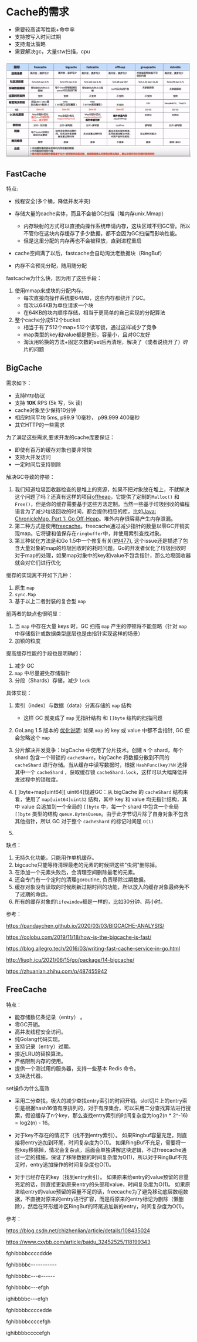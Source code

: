 # Cache的需求

- 需要较高读写性能+命中率
- 支持按写入时间过期
- 支持淘汰策略
- 需要解决gc，大量stw扫描，cpu

![image-20220424221258614](./img/image-20220424221258614.png)



## FastCache

特点:

- 线程安全(多个桶，降低并发冲突)
- 存储大量的cache实体，而且不会被GC扫描（堆内存unix.Mmap）
  - 内存映射的方式可以直接向操作系统申请内存，这块区域不归GC管。所以不管你在这块内存缓存了多少数据，都不会因为GC扫描而影响性能。
  - 但是这里分配的内存再也不会被释放，直到进程重启

- cache空间满了以后，fastcache会自动淘汰老数据块（RingBuf）
- 内存不会预先分配，随用随分配



fastcache为什么快，因为用了这些手段：

1. 使用mmap来成块的分配内存。
   - 每次直接向操作系统要64MB，这些内存都绕开了GC。
   - 每次以64KB为单位请求一个块
   - 在64KB的块内顺序存储，相当于更简单的自己实现的分配算法
2. 整个cache分成512个bucket
   - 相当于有了512个map+512个读写锁，通过这样减少了竞争
   - map类型的key和value都是整形，容量小，且对GC友好
   - 淘汰用轮换的方法+固定次数的set后再清理，解决了（或者说绕开了）碎片的问题



## BigCache

需求如下：

- 支持http协议
- 支持 **10K** RPS (5k 写，5k 读)
- cache对象至少保持10分钟
- 相应时间平均 5ms, p99.9 10毫秒， p99.999 400毫秒
- 其它HTTP的一些需求

为了满足这些需求,要求开发的cache库要保证：

- 即使有百万的缓存对象也要非常快
- 支持大并发访问
- 一定时间后支持剔除



解决GC导致的停顿：

1. 我们知道垃圾回收器检查的是堆上的资源，如果不把对象放在堆上，不就解决这个问题了吗？还真有这样的项目[offheap](https://godoc.org/github.com/glycerine/offheap)，它提供了定制的`Malloc()` 和 `Free()`，但是你的缓存需要基于这些方法定制。当然一些基于垃圾回收的编程语言为了减少垃圾回收的时间，都会提供相应的库，比如[Java: ChronicleMap, Part 1: Go Off-Heap](https://dzone.com/articles/java-chroniclemap-part-1-go-off-heap)。堆外内存很容易产生内存泄漏。
2. 第二种方式是使用[freecache](https://github.com/coocood/freecache)。freecache通过减少指针的数量以零GC开销实现map。它将键和值保存在`ringbuffer`中，并使用索引查找对象。
3. 第三种优化方法是和Go 1.5中一个修复有关([#9477](https://github.com/golang/go/issues/9477)), 这个issue还是描述了包含大量对象的map的垃圾回收时的耗时问题，Go的开发者优化了垃圾回收时对于map的处理，如果map对象中的key和value不包含指针，那么垃圾回收器就会对它们进行优化



缓存的实现离不开如下几种：

1. 原生 `map`
2. `sync.Map`
3. 基于以上二者封装的复合型 `map`

前两者的缺点也很明显：

1. 当 `map` 中存在大量 keys 时，GC 扫描 `map` 产生的停顿将不能忽略（针对 `map` 中存储指针或数据类型底层也是由指针实现这样的场景）
2. 加锁的粒度

提高缓存性能的手段也是明确的：

1. 减少 GC
2. `map` 中尽量避免存储指针
3. 分段（Shards）存储，减少 `lock`

具体实现：

1. 索引（index）与数据（data）分离存储的 `map` 结构
   - 这样 GC 就变成了 `map` 无指针结构 和 `[]byte` 结构的扫描问题
2. GoLang 1.5 版本的 [优化说明](https://github.com/golang/go/issues/9477): 如果 `map` 的 key 或 value 中都不含指针, GC 便会忽略这个 `map`

3. 分片解决并发竞争：bigCache 中使用了分片技术。创建 `N` 个 shard，每个 shard 包含一个带锁的 `cacheShard`，bigCache 将数据分散到不同的 `cacheShard` 进行存储。当从缓存中读写数据时，根据 `HashFunc(key)%N` 选择其中一个 `cacheShard` ，获取缓存锁 `cacheShard.lock`，这样可以大幅降低并发过程中的锁粒度。
4. [ ]byte+map\[uint64\]\[ uint64\]规避GC：从 bigCache 的 `cacheShard` 结构来看，使用了 `map[uint64]uint32` 结构，其中 key 和 value 均无指针结构，其中 value 会追加到一个全局的 `[]byte` 中，每一个 shard 中包含一个全局 `[]byte` 类型的结构 `queue.BytesQueue`。由于此字节切片除了自身对象不包含其他指针，所以 GC 对于整个 `cacheShard` 的标记时间是 `O(1)`
5. 



缺点：

1. 无持久化功能，只能用作单机缓存。
2. bigcache只能等待清理最老的元素的时候把这些"虫洞"删除掉。
3. 在添加一个元素失败后，会清理空间删除最老的元素。
4. 还会专门有一个定时的清理goroutine, 负责移除过期数据。
5. 缓存对象没有读取的时候刷新过期时间的功能，所以放入的缓存对象最终免不了过期的命运。
6. 所有的缓存对象的`lifewindow`都是一样的，比如30分钟、两小时。







参考：

https://pandaychen.github.io/2020/03/03/BIGCACHE-ANALYSIS/

https://colobu.com/2019/11/18/how-is-the-bigcache-is-fast/

https://blog.allegro.tech/2016/03/writing-fast-cache-service-in-go.html

http://liuqh.icu/2021/06/15/go/package/14-bigcache/

https://zhuanlan.zhihu.com/p/487455942





















## FreeCache

特点：

- 能存储数亿条记录（entry） 。
- 零GC开销。
- 高并发线程安全访问。
- 纯Golang代码实现。
- 支持记录（entry）过期。
- 接近LRU的替换算法。
- 严格限制内存的使用。
- 提供一个测试用的服务器，支持一些基本 Redis 命令。
- 支持迭代器。

set操作为什么高效

- 采用二分查找，极大的减少查找entry索引的时间开销。slot切片上的entry索引是根据hash16值有序排列的，对于有序集合，可以采用二分查找算法进行搜索，假设缓存了n个key，那么查找entry索引的时间复杂度为log2(n * 2^-16) = log2(n) - 16。

- 对于key不存在的情况下（找不到entry索引）。
  如果Ringbuf容量充足，则直接将entry追加到环尾，时间复杂度为O(1)。
  如果RingBuf不充足，需要将一些key移除掉，情况会复杂点，后面会单独讲解这块逻辑，不过freecache通过一定的措施，保证了移除数据的时间复杂度为O(1)，所以对于RingBuf不充足时，entry追加操作的时间复杂度也O(1)。

- 对于已经存在的key（找到entry索引）。
  如果原来给entry的value预留的容量充足的话，则直接更新原来entry的头部和value，时间复杂度为O(1)。
  如果原来给entry的value预留的容量不足的话，freecache为了避免移动底层数组数据，不直接对原来的entry进行扩容，而是将原来的entry标记为删除（懒删除），然后在环形缓冲区RingBuf的环尾追加新的entry，时间复杂度为O(1)。





参考：

https://blog.csdn.net/chizhenlian/article/details/108435024

https://www.cxybb.com/article/baidu_32452525/118199343

















fghibbbbccccddde

fghibbbbc-----------

fghibbbbc---e------

fghibbbbc---efgh

ighibbbbc---efgh

fghibbbbccccedde

fghibbbbccccefgh

ighibbbbccccefgh

















